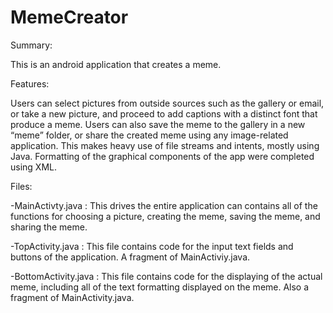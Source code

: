 # MemeCreator

Summary:

This is an android application that creates a meme.

Features:

Users can select pictures from outside sources such as the gallery or email, or take a new picture, and proceed to add captions with a distinct font that produce a meme. Users can also save the meme to the gallery in a new “meme” folder, or share the created meme using any image-related application. This makes heavy use of file streams and intents, mostly using Java. Formatting of the graphical components of the app were completed using XML.
 
Files:

-MainActivty.java : This drives the entire application can contains all of the functions for choosing a picture, creating the meme, saving the meme, and sharing the meme.

-TopActivity.java : This file contains code for the input text fields and buttons of the application. A fragment of MainActiviy.java.

-BottomActivity.java : This file contains code for the displaying of the actual meme, including all of the text formatting displayed on the  meme. Also a fragment of MainActivity.java.
